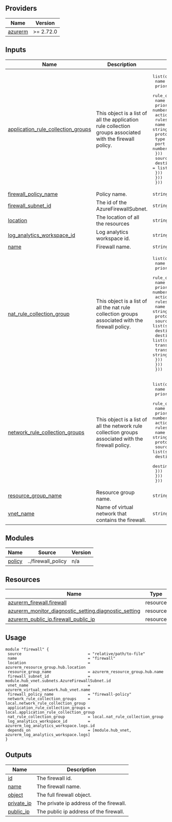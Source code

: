 ## Providers

| Name | Version |
|------|---------|
| <a name="provider_azurerm"></a> [azurerm](#provider\_azurerm) | >= 2.72.0 |
## Inputs

| Name | Description | Type | Default | Required |
|------|-------------|------|---------|:--------:|
| <a name="input_application_rule_collection_groups"></a> [application\_rule\_collection\_groups](#input\_application\_rule\_collection\_groups) | This object is a list of all the application rule collection groups associated with the firewall policy. | <pre>list(object({<br>    name             = string<br>    priority         = number<br>    rule_collections = list(object({<br>      name     = string<br>      priority = number<br>      action   = string<br>      rules    = list(object({<br>        name              = string<br>        protocols         = list(object({<br>          type = string<br>          port = number<br>        }))<br>        source_addresses  = list(string)<br>        destination_fqdns = list(string)<br>      }))<br>    }))<br>  }))</pre> | `[]` | no |
| <a name="input_firewall_policy_name"></a> [firewall\_policy\_name](#input\_firewall\_policy\_name) | Policy name. | `string` | n/a | yes |
| <a name="input_firewall_subnet_id"></a> [firewall\_subnet\_id](#input\_firewall\_subnet\_id) | The id of the AzureFirewallSubnet. | `string` | n/a | yes |
| <a name="input_location"></a> [location](#input\_location) | The location of all the resources | `string` | n/a | yes |
| <a name="input_log_analytics_workspace_id"></a> [log\_analytics\_workspace\_id](#input\_log\_analytics\_workspace\_id) | Log analytics workspace id. | `string` | n/a | yes |
| <a name="input_name"></a> [name](#input\_name) | Firewall name. | `string` | n/a | yes |
| <a name="input_nat_rule_collection_group"></a> [nat\_rule\_collection\_group](#input\_nat\_rule\_collection\_group) | This object is a list of all the nat rule collection groups associated with the firewall policy. | <pre>list(object({<br>    name             = string<br>    priority         = number<br>    rule_collections = list(object({<br>      name     = string<br>      priority = number<br>      action   = string<br>      rules    = list(object({<br>        name                = string<br>        protocols           = list(string)<br>        source_addresses    = list(string)<br>        destination_address = string<br>        destination_ports   = list(string)<br>        translated_address  = string<br>        translated_port     = string<br>      }))<br>    }))<br>  }))</pre> | `[]` | no |
| <a name="input_network_rule_collection_groups"></a> [network\_rule\_collection\_groups](#input\_network\_rule\_collection\_groups) | This object is a list of all the network rule collection groups associated with the firewall policy. | <pre>list(object({<br>    name             = string<br>    priority         = number<br>    rule_collections = list(object({<br>      name     = string<br>      priority = number<br>      action   = string<br>      rules    = list(object({<br>        name                  = string<br>        protocols             = list(string)<br>        source_addresses      = list(string)<br>        destination_addresses = list(string)<br>        destination_ports     = list(string)<br>      }))<br>    }))<br>  }))</pre> | `[]` | no |
| <a name="input_resource_group_name"></a> [resource\_group\_name](#input\_resource\_group\_name) | Resource group name. | `string` | n/a | yes |
| <a name="input_vnet_name"></a> [vnet\_name](#input\_vnet\_name) | Name of virtual network that contains the firewall. | `string` | n/a | yes |
## Modules

| Name | Source | Version |
|------|--------|---------|
| <a name="module_policy"></a> [policy](#module\_policy) | ../firewall_policy | n/a |
## Resources

| Name | Type |
|------|------|
| [azurerm_firewall.firewall](https://registry.terraform.io/providers/hashicorp/azurerm/latest/docs/resources/firewall) | resource |
| [azurerm_monitor_diagnostic_setting.diagnostic_setting](https://registry.terraform.io/providers/hashicorp/azurerm/latest/docs/resources/monitor_diagnostic_setting) | resource |
| [azurerm_public_ip.firewall_public_ip](https://registry.terraform.io/providers/hashicorp/azurerm/latest/docs/resources/public_ip) | resource |
## Usage
 ```hcl
module "firewall" {
  source                             = "relative/path/to-file"
  name                               = "firewall"
  location                           = azurerm_resource_group.hub.location
  resource_group_name                = azurerm_resource_group.hub.name
  firewall_subnet_id                 = module.hub_vnet.subnets.AzureFirewallSubnet.id
  vnet_name                          = azurerm_virtual_network.hub_vnet.name
  firewall_policy_name               = "firewall-policy"
  network_rule_collection_groups     = local.network_rule_collection_group
  application_rule_collection_groups = local.application_rule_collection_group
  nat_rule_collection_group          = local.nat_rule_collection_group
  log_analytics_workspace_id         = azurerm_log_analytics_workspace.logs.id
  depends_on                         = [module.hub_vnet, azurerm_log_analytics_workspace.logs]
}

 ```
## Outputs

| Name | Description |
|------|-------------|
| <a name="output_id"></a> [id](#output\_id) | The firewall id. |
| <a name="output_name"></a> [name](#output\_name) | The firewall name. |
| <a name="output_object"></a> [object](#output\_object) | The full firewall object. |
| <a name="output_private_ip"></a> [private\_ip](#output\_private\_ip) | The private ip address of the firewall. |
| <a name="output_public_ip"></a> [public\_ip](#output\_public\_ip) | The public ip address of the firewall. |
